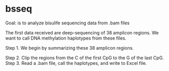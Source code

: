 # bsseq

Goal: is to analyze bisulife sequencing data from .bam files

The first data received are deep-sequencing of 38 amplicon regions. 
We want to call DNA methylation haplotypes from these files.

Step 1. We begin by summarizing these 38 amplicon regions.

Step 2. Clip the regions from the C of the first CpG to the G of the last CpG. 
Step 3. Read a .bam file, call the haplotypes, and write to Excel file.
